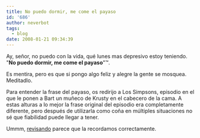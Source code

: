 ```yaml
---
title: No puedo dormir, me come el payaso
id: '686'
author: neverbot
tags:
  - blog
date: 2008-01-21 09:34:39
---
```


Ay, señor, no puedo con la vida, qué lunes mas depresivo estoy teniendo. "**No puedo dormir,  me come el payaso**"™.

Es mentira, pero es que si pongo algo feliz y alegre la gente se mosquea. Meditadlo.

Para entender la frase del payaso, os redirijo a Los Simpsons, episodio en el que le ponen a Bart un muñeco de Krusty en el cabecero de la cama. A estas alturas a lo mejor la frase original del episodio era completamente diferente, pero después de utilizarla como coña en múltiples situaciones no sé que fiabilidad puede llegar a tener.

Ummm, [revisando](http://es.wikiquote.org/wiki/Bart_Simpson) parece que la recordamos correctamente.
